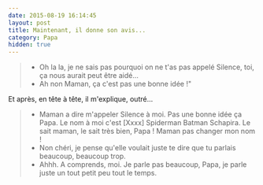 ```yaml
---
date: 2015-08-19 16:14:45
layout: post
title: Maintenant, il donne son avis...
category: Papa
hidden: true
---
```


> - Oh la la, je ne sais pas pourquoi on ne t'as pas appelé Silence, toi, ça nous aurait peut être aidé...
> - Ah non Maman, ça c'est pas une bonne idée !"

Et après, en tête à tête, il m'explique, outré...

> - Maman a dire m'appeler Silence à moi. Pas une bonne idée ça Papa. Le nom à moi c'est [Xxxx] Spiderman Batman Schapira. Le sait maman, le sait très bien, Papa ! Maman pas changer mon nom !
> - Non chéri, je pense qu'elle voulait juste te dire que tu parlais beaucoup, beaucoup trop.
> - Ahhh. A comprends, moi. Je parle pas beaucoup, Papa, je parle juste un tout petit peu tout le temps.

